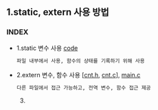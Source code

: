 ## 1.static, extern 사용 방법
### INDEX
* 1.static 변수 사용 [code](https://github.com/csbyun-data/C-Pro/blob/main/chap01/extern/static1.c)
  ```txt
  파일 내부에서 사용, 함수의 상태를 기록하기 위해 사용
  ```
* 2.extern 변수, 함수 사용 [[cnt.h](https://github.com/csbyun-data/C-Pro/blob/main/chap01/extern/cnt.h), [cnt.c](https://github.com/csbyun-data/C-Pro/blob/main/chap01/extern/cnt.c)], [main.c](https://github.com/csbyun-data/C-Pro/blob/main/chap01/extern/main.c)
  ```txt
  다른 파일에서 접근 가능하고, 전역 변수, 함수 접근 제공
  ```
  3. 
